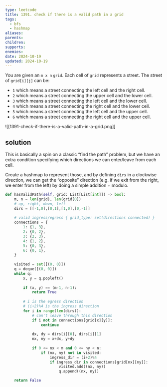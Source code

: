 ```yaml
---
type: leetcode
title: 1391. check if there is a valid path in a grid
tags:
  - bfs
  - hashmap
aliases: 
parents: 
children: 
supports: 
enemies: 
date: 2024-10-19
updated: 2024-10-19
---
```


You are given an `m x n` `grid`. Each cell of `grid` represents a street. The street of `grid[i][j]` can be:

- `1` which means a street connecting the left cell and the right cell.
- `2` which means a street connecting the upper cell and the lower cell.
- `3` which means a street connecting the left cell and the lower cell.
- `4` which means a street connecting the right cell and the lower cell.
- `5` which means a street connecting the left cell and the upper cell.
- `6` which means a street connecting the right cell and the upper cell.

![[1391-check-if-there-is-a-valid-path-in-a-grid.png]]

## solution

This is basically a spin on a classic “find the path” problem, but we have an extra condition specifying which directions we can enter/leave from each cell.

Create a hashmap to represent those, and by defining `dirs` in a clockwise direction, we can get the “opposite” direction (e.g. if we exit from the right, we enter from the left) by doing a simple addition + modulo.

```python
def hasValidPath(self, grid: List[List[int]]) -> bool:
	m, n = len(grid), len(grid[0])
	# up, right, down, left
	dirs = [[-1,0],[0,1],[1,0],[0,-1]]
	  
	# valid ingress/egress { grid_type: set(directions connected) }
	connections = {
		1: {1, 3},
		2: {0, 2},
		3: {2, 3},
		4: {1, 2},
		5: {0, 3},
		6: {0, 1},
	}
	  
	visited = set([(0, 0)])
	q = deque([(0, 0)])
	while q:
		x, y = q.popleft()
		  
		if (x, y) == (m-1, n-1):
			return True
		  
		# i is the egress direction
		# (i+2)%4 is the ingress direction
		for i in range(len(dirs)):
			# can't leave through this direction
			if i not in connections[grid[x][y]]:
				continue
		  
			dx, dy = dirs[i][0], dirs[i][1]
			nx, ny = x+dx, y+dy
		  
			if 0 <= nx < m and 0 <= ny < n:
				if (nx, ny) not in visited:
					ingress_dir = (i+2)%4
					if ingress_dir in connections[grid[nx][ny]]:
						visited.add((nx, ny))
						q.append((nx, ny))

	return False
```
